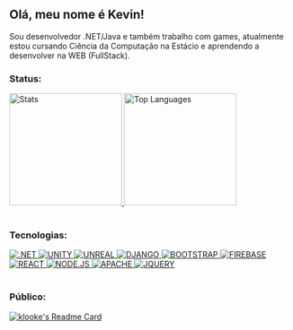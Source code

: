 ## Olá, meu nome é Kevin!

Sou desenvolvedor .NET/Java e também trabalho com games, atualmente estou cursando Ciência da Computação na Estácio e aprendendo a desenvolver na WEB (FullStack).

### Status:
<div align="left">
  <a href="#">
      <img height="200" alt="Stats" src="https://github-readme-stats-nu-seven-97.vercel.app/api?username=klooke&theme=dark&show_icons=true&hide_border=true&include_all_commits=true" />
  </a>
  <a href="#">
      <img height="200" alt="Top Languages" src="https://github-readme-stats-nu-seven-97.vercel.app/api/top-langs/?username=klooke&theme=dark&show_icons=true&hide_border=true&layout=compact&hide_title=true&size_weight=0.5&count_weight=0.5" />
  </a>
  <!--a href="#">
      <img height="100" alt="Trophies" src="https://github-profile-trophy.vercel.app/?username=klooke&no-bg=true&no-frame=true&theme=flat&rank=SECRET,SSS,SS,S,AAA,AA,A,B,C" />
  </a-->
</div>

<br />

### Tecnologias:
<div align="left">
  <a href="#">
      <img alt=".NET" src="https://img.shields.io/badge/.NET-512BD4?style=for-the-badge&logo=dotnet&logoColor=white" />
      <img alt="UNITY" src="https://img.shields.io/badge/Unity-100000?style=for-the-badge&logo=unity&logoColor=white" />
      <img alt="UNREAL" src="https://img.shields.io/badge/-Unreal%20Engine-313131?style=for-the-badge&logo=unreal-engine&logoColor=white" />
      <img alt="DJANGO" src="https://img.shields.io/badge/Django-092E20?style=for-the-badge&logo=django&logoColor=green" />
      <img alt="BOOTSTRAP" src="https://img.shields.io/badge/Bootstrap-563D7C?style=for-the-badge&logo=bootstrap&logoColor=white" />
      <img alt="FIREBASE" src="https://img.shields.io/badge/firebase-ffca28?style=for-the-badge&logo=firebase&logoColor=black" />
      <img alt="REACT" src="https://img.shields.io/badge/React-20232A?style=for-the-badge&logo=react&logoColor=61DAFB" />
      <img alt="NODE.JS" src="https://img.shields.io/badge/Node.js-339933?style=for-the-badge&logo=nodedotjs&logoColor=white" />
      <img alt="APACHE" src="https://img.shields.io/badge/Apache-D22128?style=for-the-badge&logo=Apache&logoColor=white" />
      <img alt="JQUERY" src="https://img.shields.io/badge/jQuery-0769AD?style=for-the-badge&logo=jquery&logoColor=white" />
  </a>
</div>

<br />

### Público:
[![klooke's Readme Card](https://github-readme-stats-nu-seven-97.vercel.app/api/pin/?username=klooke&repo=tiktok-clone&theme=dark)](https://github.com/klooke/tiktok-clone)
